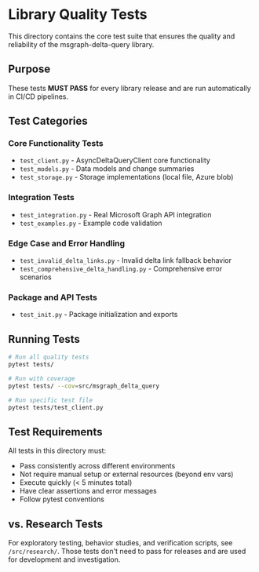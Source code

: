 # Library Quality Tests

This directory contains the core test suite that ensures the quality and reliability of the msgraph-delta-query library.

## Purpose

These tests **MUST PASS** for every library release and are run automatically in CI/CD pipelines.

## Test Categories

### Core Functionality Tests

- `test_client.py` - AsyncDeltaQueryClient core functionality
- `test_models.py` - Data models and change summaries
- `test_storage.py` - Storage implementations (local file, Azure blob)

### Integration Tests

- `test_integration.py` - Real Microsoft Graph API integration
- `test_examples.py` - Example code validation

### Edge Case and Error Handling

- `test_invalid_delta_links.py` - Invalid delta link fallback behavior
- `test_comprehensive_delta_handling.py` - Comprehensive error scenarios

### Package and API Tests

- `test_init.py` - Package initialization and exports

## Running Tests

```bash
# Run all quality tests
pytest tests/

# Run with coverage
pytest tests/ --cov=src/msgraph_delta_query

# Run specific test file
pytest tests/test_client.py
```

## Test Requirements

All tests in this directory must:

- Pass consistently across different environments
- Not require manual setup or external resources (beyond env vars)
- Execute quickly (< 5 minutes total)
- Have clear assertions and error messages
- Follow pytest conventions

## vs. Research Tests

For exploratory testing, behavior studies, and verification scripts, see `/src/research/`.
Those tests don't need to pass for releases and are used for development and investigation.
